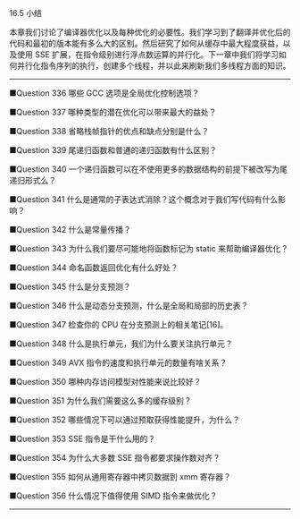 16.5 小结

本章我们讨论了编译器优化以及每种优化的必要性。我们学习到了翻译并优化后的代码和最初的版本能有多么大的区别。然后研究了如何从缓存中最大程度获益，以及使用 SSE 扩展，在指令级别进行浮点数运算的并行化。下一章中我们将学习如何并行化指令序列的执行，创建多个线程，并以此来刷新我们多线程方面的知识。

---

■Question 336 哪些 GCC 选项是全局优化控制选项？

■Question 337 哪种类型的潜在优化可以带来最大的益处？

■Question 338 省略栈帧指针的优点和缺点分别是什么？

■Question 339 尾递归函数和普通的递归函数有什么区别？

■Question 340 一个递归函数可以在不使用更多的数据结构的前提下被改写为尾递归形式么？

■Question 341 什么是通常的子表达式消除？这个概念对于我们写代码有什么影响？

■Question 342 什么是常量传播？

■Question 343 为什么我们要尽可能地将函数标记为 static 来帮助编译器优化？

■Question 344 命名函数返回优化有什么好处？

■Question 345 什么是分支预测？

■Question 346 什么是动态分支预测，什么是全局和局部的历史表？

■Question 347 检查你的 CPU 在分支预测上的相关笔记\[16\]。

■Question 348 什么是执行单元，我们为什么要关注执行单元？

■Question 349 AVX 指令的速度和执行单元的数量有啥关系？

■Question 350 哪种内存访问模型对性能来说比较好？

■Question 351 为什么我们需要这么多的缓存级别？

■Question 352 哪些情况下可以通过预取获得性能提升，为什么？

■Question 353 SSE  指令是干什么用的？

■Question 354 为什么大多数 SSE 指令都要求操作数对齐？

■Question 355 如何从通用寄存器中拷贝数据到 xmm 寄存器？

■Question 356 什么情况下值得使用 SIMD 指令来做优化？

---



